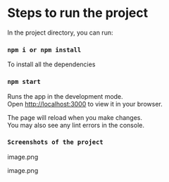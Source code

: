# Steps to run the project

In the project directory, you can run:

###  `npm i or npm install`
To install all the dependencies

### `npm start`

Runs the app in the development mode.\
Open [http://localhost:3000](http://localhost:3000) to view it in your browser.

The page will reload when you make changes.\
You may also see any lint errors in the console.


### `Screenshots of the project`


image.png

image.png